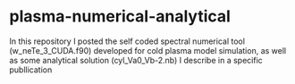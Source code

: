 # plasma-numerical-analytical
In this repository I posted the self coded spectral numerical tool (w_neTe_3_CUDA.f90) developed for cold plasma model simulation, as well as some analytical solution (cyl_Va0_Vb-2.nb) I describe in a specific publlication
